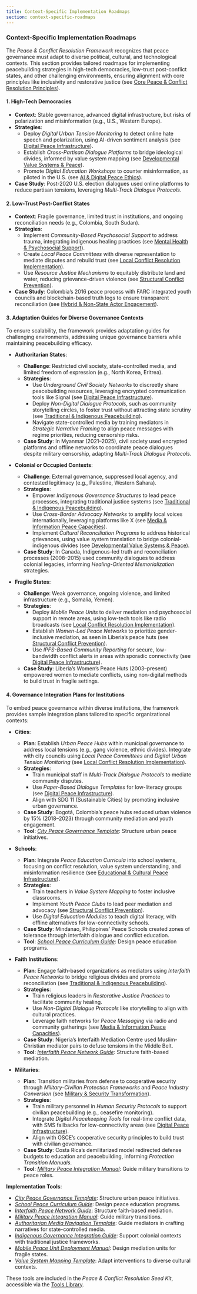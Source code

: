 ```yaml
---
title: Context-Specific Implementation Roadmaps
section: context-specific-roadmaps
---
```


### Context-Specific Implementation Roadmaps

The *Peace & Conflict Resolution Framework* recognizes that peace governance must adapt to diverse political, cultural, and technological contexts. This section provides tailored roadmaps for implementing peacebuilding strategies in high-tech democracies, low-trust post-conflict states, and other challenging environments, ensuring alignment with core principles like inclusivity and restorative justice (see [Core Peace & Conflict Resolution Principles](/frameworks/docs/implementation/peace#core-principles)).

#### 1. High-Tech Democracies
- **Context**: Stable governance, advanced digital infrastructure, but risks of polarization and misinformation (e.g., U.S., Western Europe).
- **Strategies**:
  - Deploy *Digital Urban Tension Monitoring* to detect online hate speech and polarization, using AI-driven sentiment analysis (see [Digital Peace Infrastructure](/frameworks/docs/implementation/peace#digital-infrastructure)).
  - Establish *Cross-Partisan Dialogue Platforms* to bridge ideological divides, informed by value system mapping (see [Developmental Value Systems & Peace](/frameworks/docs/implementation/peace#developmental-value-systems)).
  - Promote *Digital Education Workshops* to counter misinformation, as piloted in the U.S. (see [AI & Digital Peace Ethics](/frameworks/docs/implementation/peace#ai-ethics)).
- **Case Study**: Post-2020 U.S. election dialogues used online platforms to reduce partisan tensions, leveraging *Multi-Track Dialogue Protocols*.

#### 2. Low-Trust Post-Conflict States
- **Context**: Fragile governance, limited trust in institutions, and ongoing reconciliation needs (e.g., Colombia, South Sudan).
- **Strategies**:
  - Implement *Community-Based Psychosocial Support* to address trauma, integrating indigenous healing practices (see [Mental Health & Psychosocial Support](/frameworks/docs/implementation/peace#mental-health)).
  - Create *Local Peace Committees* with diverse representation to mediate disputes and rebuild trust (see [Local Conflict Resolution Implementation](/frameworks/docs/implementation/peace#local-implementation)).
  - Use *Resource Justice Mechanisms* to equitably distribute land and water, reducing grievance-driven violence (see [Structural Conflict Prevention](/frameworks/docs/implementation/peace#structural-prevention)).
- **Case Study**: Colombia’s 2016 peace process with FARC integrated youth councils and blockchain-based truth logs to ensure transparent reconciliation (see [Hybrid & Non-State Actor Engagement](/frameworks/docs/implementation/peace#non-state-actors)).

#### 3. Adaptation Guides for Diverse Governance Contexts
To ensure scalability, the framework provides adaptation guides for challenging environments, addressing unique governance barriers while maintaining peacebuilding efficacy.

- **Authoritarian States**:
  - **Challenge**: Restricted civil society, state-controlled media, and limited freedom of expression (e.g., North Korea, Eritrea).
  - **Strategies**:
    - Use *Underground Civil Society Networks* to discreetly share peacebuilding resources, leveraging encrypted communication tools like Signal (see [Digital Peace Infrastructure](/frameworks/docs/implementation/peace#digital-infrastructure)).
    - Deploy *Non-Digital Dialogue Protocols*, such as community storytelling circles, to foster trust without attracting state scrutiny (see [Traditional & Indigenous Peacebuilding](/frameworks/docs/implementation/peace#indigenous-integration)).
    - Navigate state-controlled media by training mediators in *Strategic Narrative Framing* to align peace messages with regime priorities, reducing censorship risks.
  - **Case Study**: In Myanmar (2021–2025), civil society used encrypted platforms and offline networks to coordinate peace dialogues despite military censorship, adapting *Multi-Track Dialogue Protocols*.

- **Colonial or Occupied Contexts**:
  - **Challenge**: External governance, suppressed local agency, and contested legitimacy (e.g., Palestine, Western Sahara).
  - **Strategies**:
    - Empower *Indigenous Governance Structures* to lead peace processes, integrating traditional justice systems (see [Traditional & Indigenous Peacebuilding](/frameworks/docs/implementation/peace#indigenous-integration)).
    - Use *Cross-Border Advocacy Networks* to amplify local voices internationally, leveraging platforms like X (see [Media & Information Peace Capacities](/frameworks/docs/implementation/peace#media-information)).
    - Implement *Cultural Reconciliation Programs* to address historical grievances, using value system translation to bridge colonial-indigenous divides (see [Developmental Value Systems & Peace](/frameworks/docs/implementation/peace#developmental-value-systems)).
  - **Case Study**: In Canada, Indigenous-led truth and reconciliation processes (2008–2015) used community dialogues to address colonial legacies, informing *Healing-Oriented Memorialization* strategies.

- **Fragile States**:
  - **Challenge**: Weak governance, ongoing violence, and limited infrastructure (e.g., Somalia, Yemen).
  - **Strategies**:
    - Deploy *Mobile Peace Units* to deliver mediation and psychosocial support in remote areas, using low-tech tools like radio broadcasts (see [Local Conflict Resolution Implementation](/frameworks/docs/implementation/peace#local-implementation)).
    - Establish *Women-Led Peace Networks* to prioritize gender-inclusive mediation, as seen in Liberia’s peace huts (see [Structural Conflict Prevention](/frameworks/docs/implementation/peace#structural-prevention)).
    - Use *IPFS-Based Community Reporting* for secure, low-bandwidth conflict alerts in areas with sporadic connectivity (see [Digital Peace Infrastructure](/frameworks/docs/implementation/peace#digital-infrastructure)).
  - **Case Study**: Liberia’s Women’s Peace Huts (2003–present) empowered women to mediate conflicts, using non-digital methods to build trust in fragile settings.

#### 4. Governance Integration Plans for Institutions
To embed peace governance within diverse institutions, the framework provides sample integration plans tailored to specific organizational contexts:

- **Cities**:
  - **Plan**: Establish *Urban Peace Hubs* within municipal governance to address local tensions (e.g., gang violence, ethnic divides). Integrate with city councils using *Local Peace Committees* and *Digital Urban Tension Monitoring* (see [Local Conflict Resolution Implementation](/frameworks/docs/implementation/peace#local-implementation)).
  - **Strategies**:
    - Train municipal staff in *Multi-Track Dialogue Protocols* to mediate community disputes.
    - Use *Paper-Based Dialogue Templates* for low-literacy groups (see [Digital Peace Infrastructure](/frameworks/docs/implementation/peace#digital-infrastructure)).
    - Align with SDG 11 (Sustainable Cities) by promoting inclusive urban governance.
  - **Case Study**: Bogotá, Colombia’s peace hubs reduced urban violence by 15% (2018–2023) through community mediation and youth engagement.
  - **Tool**: *[City Peace Governance Template](/frameworks/tools/peace/city-peace-governance-template-en.pdf)*: Structure urban peace initiatives.

- **Schools**:
  - **Plan**: Integrate *Peace Education Curricula* into school systems, focusing on conflict resolution, value system understanding, and misinformation resilience (see [Educational & Cultural Peace Infrastructure](/frameworks/docs/implementation/peace#educational-cultural-infrastructure)).
  - **Strategies**:
    - Train teachers in *Value System Mapping* to foster inclusive classrooms.
    - Implement *Youth Peace Clubs* to lead peer mediation and advocacy (see [Structural Conflict Prevention](/frameworks/docs/implementation/peace#structural-prevention)).
    - Use *Digital Education Modules* to teach digital literacy, with offline alternatives for low-connectivity schools.
  - **Case Study**: Mindanao, Philippines’ Peace Schools created zones of tolerance through interfaith dialogue and conflict education.
  - **Tool**: *[School Peace Curriculum Guide](/frameworks/tools/peace/school-peace-curriculum-guide-en.pdf)*: Design peace education programs.

- **Faith Institutions**:
  - **Plan**: Engage faith-based organizations as mediators using *Interfaith Peace Networks* to bridge religious divides and promote reconciliation (see [Traditional & Indigenous Peacebuilding](/frameworks/docs/implementation/peace#indigenous-integration)).
  - **Strategies**:
    - Train religious leaders in *Restorative Justice Practices* to facilitate community healing.
    - Use *Non-Digital Dialogue Protocols* like storytelling to align with cultural practices.
    - Leverage faith networks for *Peace Messaging* via radio and community gatherings (see [Media & Information Peace Capacities](/frameworks/docs/implementation/peace#media-information)).
  - **Case Study**: Nigeria’s Interfaith Mediation Centre used Muslim-Christian mediator pairs to defuse tensions in the Middle Belt.
  - **Tool**: *[Interfaith Peace Network Guide](/frameworks/tools/peace/interfaith-peace-network-guide-en.pdf)*: Structure faith-based mediation.

- **Militaries**:
  - **Plan**: Transition militaries from defense to cooperative security through *Military-Civilian Protection Frameworks* and *Peace Industry Conversion* (see [Military & Security Transformation](/frameworks/docs/implementation/peace#military-transformation)).
  - **Strategies**:
    - Train military personnel in *Human Security Protocols* to support civilian peacebuilding (e.g., ceasefire monitoring).
    - Integrate *Digital Peacekeeping Tools* for real-time conflict data, with SMS fallbacks for low-connectivity areas (see [Digital Peace Infrastructure](/frameworks/docs/implementation/peace#digital-infrastructure)).
    - Align with OSCE’s cooperative security principles to build trust with civilian governance.
  - **Case Study**: Costa Rica’s demilitarized model redirected defense budgets to education and peacebuilding, informing *Protection Transition Manuals*.
  - **Tool**: *[Military Peace Integration Manual](/frameworks/tools/peace/military-peace-integration-manual-en.pdf)*: Guide military transitions to peace roles.

**Implementation Tools**:
- *[City Peace Governance Template](/frameworks/tools/peace/city-peace-governance-template-en.pdf)*: Structure urban peace initiatives.
- *[School Peace Curriculum Guide](/frameworks/tools/peace/school-peace-curriculum-guide-en.pdf)*: Design peace education programs.
- *[Interfaith Peace Network Guide](/frameworks/tools/peace/interfaith-peace-network-guide-en.pdf)*: Structure faith-based mediation.
- *[Military Peace Integration Manual](/frameworks/tools/peace/military-peace-integration-manual-en.pdf)*: Guide military transitions.
- *[Authoritarian Media Navigation Template](/frameworks/tools/peace/authoritarian-media-navigation-en.pdf)*: Guide mediators in crafting narratives for state-controlled media.
- *[Indigenous Governance Integration Guide](/frameworks/tools/peace/indigenous-governance-guide-en.pdf)*: Support colonial contexts with traditional justice frameworks.
- *[Mobile Peace Unit Deployment Manual](/frameworks/tools/peace/mobile-peace-unit-manual-en.pdf)*: Design mediation units for fragile states.
- *[Value System Mapping Template](/frameworks/tools/peace/value-system-mapping-template-en.pdf)*: Adapt interventions to diverse cultural contexts.

These tools are included in the *Peace & Conflict Resolution Seed Kit*, accessible via the [Tools Library](/frameworks/tools/peace).


